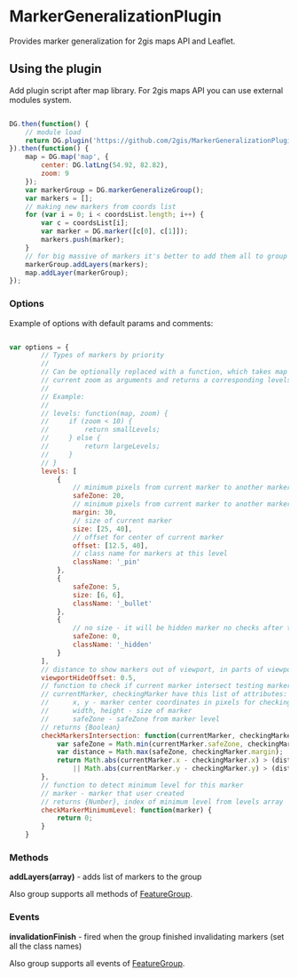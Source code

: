 MarkerGeneralizationPlugin
==========================

Provides marker generalization for 2gis maps API and Leaflet.

## Using the plugin


Add plugin script after map library. For 2gis maps API you can use external modules system.

```javascript

DG.then(function() {
    // module load
    return DG.plugin('https://github.com/2gis/MarkerGeneralizationPlugin/raw/master/dist/generalize.min.js');
}).then(function() {
    map = DG.map('map', {
        center: DG.latLng(54.92, 82.82),
        zoom: 9
    });
    var markerGroup = DG.markerGeneralizeGroup();
    var markers = [];
    // making new markers from coords list
    for (var i = 0; i < coordsList.length; i++) {
        var c = coordsList[i];
        var marker = DG.marker([c[0], c[1]]);
        markers.push(marker);
    }
    // for big massive of markers it's better to add them all to group in one time
    markerGroup.addLayers(markers);
    map.addLayer(markerGroup);
});

```

### Options

Example of options with default params and comments:

```javascript

var options = {
        // Types of markers by priority
        // 
        // Can be optionally replaced with a function, which takes map and
        // current zoom as arguments and returns a corresponding levels array 
        // 
        // Example:
        // 
        // levels: function(map, zoom) {
        //     if (zoom < 10) {
        //         return smallLevels;
        //     } else {
        //         return largeLevels;
        //     }
        // }
        levels: [
            {
                // minimum pixels from current marker to another marker higher or this level
                safeZone: 20,
                // minimum pixels from current marker to another marker lower or this level
                margin: 30,
                // size of current marker
                size: [25, 40],
                // offset for center of current marker
                offset: [12.5, 40],
                // class name for markers at this level
                className: '_pin'
            },
            {
                safeZone: 5,
                size: [6, 6],
                className: '_bullet'
            },
            {
                // no size - it will be hidden marker no checks after this level
                safeZone: 0,
                className: '_hidden'
            }
        ],
        // distance to show markers out of viewport, in parts of viewport size
        viewportHideOffset: 0.5,
        // function to check if current marker intersect testing marker
        // currentMarker, checkingMarker have this list of attributes:
        //      x, y - marker center coordinates in pixels for checking zoom (calculate from real coordinates and offset)
        //      width, height - size of marker
        //      safeZone - safeZone from marker level
        // returns {Boolean}
        checkMarkersIntersection: function(currentMarker, checkingMarker) {
            var safeZone = Math.min(currentMarker.safeZone, checkingMarker.safeZone);
            var distance = Math.max(safeZone, checkingMarker.margin);
            return Math.abs(currentMarker.x - checkingMarker.x) > (distance + currentMarker.width / 2 + checkingMarker.width / 2)
                || Math.abs(currentMarker.y - checkingMarker.y) > (distance + currentMarker.height / 2 + checkingMarker.height / 2);
        },
        // function to detect minimum level for this marker
        // marker - marker that user created
        // returns {Number}, index of minimum level from levels array
        checkMarkerMinimumLevel: function(marker) {
            return 0;
        }
    }
```

### Methods

**addLayers(array)** - adds list of markers to the group

Also group supports all methods of [FeatureGroup](http://api.2gis.ru/doc/maps/manual/groups/#класс-dgfeaturegroup).

### Events

**invalidationFinish** - fired when the group finished invalidating markers (set all the class names)

Also group supports all events of [FeatureGroup](http://api.2gis.ru/doc/maps/manual/groups/#класс-dgfeaturegroup).
